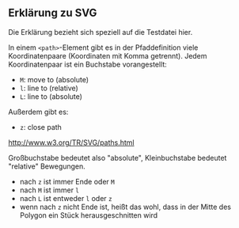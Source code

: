 Erklärung zu SVG
----------------

Die Erklärung bezieht sich speziell auf die Testdatei hier.

In einem `<path>`-Element gibt es in der Pfaddefinition viele Koordinatenpaare (Koordinaten mit Komma getrennt).
Jedem Koordinatenpaar ist ein Buchstabe vorangestellt:

 * `M`: move to (absolute)
 * `l`: line to (relative)
 * `L`: line to (absolute)

Außerdem gibt es:

 * `z`: close path

http://www.w3.org/TR/SVG/paths.html

Großbuchstabe bedeutet also "absolute", Kleinbuchstabe bedeutet "relative" Bewegungen.

 * nach `z` ist immer Ende oder `M`
 * nach `M` ist immer `l`
 * nach `L` ist entweder `l` oder `z`
 * wenn nach `z` nicht Ende ist, heißt das wohl, dass in der Mitte des Polygon ein
   Stück herausgeschnitten wird
